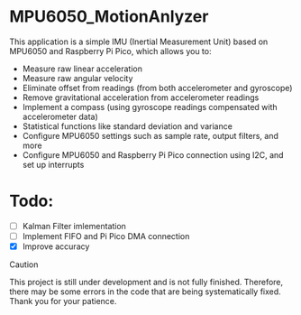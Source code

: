 # MPU6050_MotionAnlyzer
This application is a simple IMU (Inertial Measurement Unit) based on MPU6050 and Raspberry Pi Pico, which allows you to:
* Measure raw linear acceleration
* Measure raw angular velocity
* Eliminate offset from readings (from both accelerometer and gyroscope)
* Remove gravitational acceleration from accelerometer readings
* Implement a compass (using gyroscope readings compensated with accelerometer data)
* Statistical functions like standard deviation and variance
* Configure MPU6050 settings such as sample rate, output filters, and more
* Configure MPU6050 and Raspberry Pi Pico connection using I2C, and set up interrupts

# Todo:
- [ ] Kalman Filter imlementation
- [ ] Implement FIFO and Pi Pico DMA connection
- [x] Improve accuracy

> [!CAUTION]
This project is still under development and is not fully finished. Therefore, there may be some errors in the code that are being systematically fixed. Thank you for your patience.
